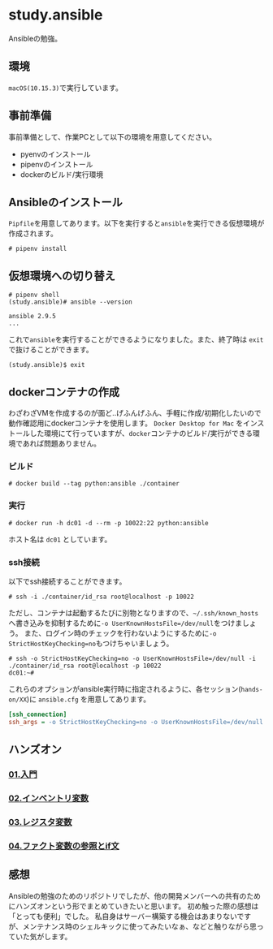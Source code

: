 # study.ansible
Ansibleの勉強。

## 環境
`macOS(10.15.3)`で実行しています。

## 事前準備
事前準備として、作業PCとして以下の環境を用意してください。
- pyenvのインストール
- pipenvのインストール
- dockerのビルド/実行環境

## Ansibleのインストール
`Pipfile`を用意してあります。以下を実行すると`ansible`を実行できる仮想環境が作成されます。
~~~console
# pipenv install
~~~

## 仮想環境への切り替え
~~~console
# pipenv shell
(study.ansible)# ansible --version
~~~
~~~shell-session
ansible 2.9.5
...
~~~
これで`ansible`を実行することができるようになりました。また、終了時は `exit` で抜けることができます。
~~~console
(study.ansible)$ exit
~~~

## dockerコンテナの作成
わざわざVMを作成するのが面ど..げふんげふん、手軽に作成/初期化したいので動作確認用にdockerコンテナを使用します。
`Docker Desktop for Mac` をインストールした環境にて行っていますが、`docker`コンテナのビルド/実行ができる環境であれば問題ありません。

### ビルド
~~~console
# docker build --tag python:ansible ./container
~~~

### 実行
~~~console
# docker run -h dc01 -d --rm -p 10022:22 python:ansible
~~~

ホスト名は `dc01` としています。

### ssh接続
以下でssh接続することができます。
~~~console
# ssh -i ./container/id_rsa root@localhost -p 10022
~~~
ただし、コンテナは起動するたびに別物となりますので、`~/.ssh/known_hosts`へ書き込みを抑制するために`-o UserKnownHostsFile=/dev/null`をつけましょう。
また、ログイン時のチェックを行わないようにするために`-o StrictHostKeyChecking=no`もつけちゃいましょう。
~~~console
# ssh -o StrictHostKeyChecking=no -o UserKnownHostsFile=/dev/null -i ./container/id_rsa root@localhost -p 10022
dc01:~#
~~~
これらのオプションがansible実行時に指定されるように、各セッション(`hands-on/XX`)に `ansible.cfg` を用意してあります。
~~~ini
[ssh_connection]
ssh_args = -o StrictHostKeyChecking=no -o UserKnownHostsFile=/dev/null -i ../../container/id_rsa
~~~

## ハンズオン

### [01.入門](hands-on/01/README.md)
### [02.インベントリ変数](hands-on/02/README.md)
### [03.レジスタ変数](hands-on/03/README.md)
### [04.ファクト変数の参照とif文](hands-on/04/README.md)

## 感想
Ansibleの勉強のためのリポジトリでしたが、他の開発メンバーへの共有のためにハンズオンという形でまとめていきたいと思います。
初め触った際の感想は「とっても便利」でした。
私自身はサーバー構築する機会はあまりないですが、メンテナンス時のシェルキックに使ってみたいなぁ、などと触りながら思っていた気がします。
